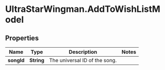 # UltraStarWingman.AddToWishListModel

## Properties

Name | Type | Description | Notes
------------ | ------------- | ------------- | -------------
**songId** | **String** | The universal ID of the song. | 


